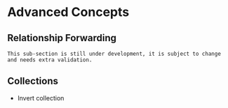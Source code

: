 # Advanced Concepts

## Relationship Forwarding
~~~admonish question title="Still under construction!"
This sub-section is still under development, it is subject to change and needs extra validation.
~~~

## Collections
- Invert collection